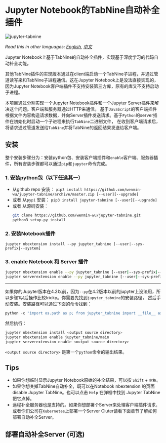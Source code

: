 # Jupyter Notebook的TabNine自动补全插件
![jupyter-tabnine](https://github.com/wenmin-wu/jupyter-tabnine/blob/master/screenshots/demo.gif)

*Read this in other languages: [English](README.md), [中文](README.ch.md)*

Jupyter Notebook上基于TabNine的自动补全插件，实现基于深度学习的代码自动补全功能。

其他TabNine插件的实现版本通过在client端启动一个TabNine子进程，并通过管道读写来和TabNine子进程通信。这在Jupyter Notebook上是没法直接实现的，
因为Jupyter Notebook客户端插件不支持安装第三方库，原有的库又不支持启动子进程。

本项目通过分别实现一个Jupyter Notebook插件和一个Jupyter Server插件来解决这个问题。客户端和服务器通过HTTP来通信。
基于`JavaScript`的客户端插件根据文件内容构造请求数据，并向Server插件发送请求。基于`Python`的server插件在初始化时启动一个子进程来执行`TabNine`二进制文件，
在收到客户端请求后，将请求通过管道发送给`TabNine`并将TabNine的返回结果发送给客户端。

## 安装
整个安装步骤分为：安装python包、安装客户端插件和`enable`客户端、服务器插件，所有安装步骤都可以通过`pip`和`jupyter`命令完成。

### 1. 安装python包（以下任选其一）

* 从github repo 安装： `pip3 install https://github.com/wenmin-wu/jupyter-tabnine/archive/master.zip [--user][--upgrade]`
* 或者 从`pypi` 安装： `pip3 install jupyter-tabnine [--user][--upgrade]`
* 或者 从源码安装：
  ```Bash
  git clone https://github.com/wenmin-wu/jupyter-tabnine.git
  python3 setup.py install
  ```
  
### 2. 安装Notebook插件
`jupyter nbextension install --py jupyter_tabnine [--user|--sys-prefix|--system]`

### 3. enable Notebook 和 Server 插件
```Bash
jupyter nbextension enable --py jupyter_tabnine [--user|--sys-prefix|--system]
jupyter serverextension enable --py jupyter_tabnine [--user|--sys-prefix|--system]
```

---
如果你的Jupyter版本在4.2以前，因为`--py`在4.2版本以前的jupyter上没法用，所以步骤1以后操作比较tricky。你需要先找到`jupyter_tabnine`的安装路径，
然后手动安装。安装路径可以通过下面的命令找到：
```Python
python -c "import os.path as p; from jupyter_tabnine import __file__ as f, _jupyter_nbextension_paths as n; print(p.normpath(p.join(p.dirname(f), n()[0]['src'])))"
```
然后执行：
```Bash
jupyter nbextension install <output source directory>
jupyter nbextension enable jupyter_tabnine/main
jupyter serverextension enable <output source directory>
```
`<output source directory>` 是第一个`python`命令的输出结果。

## Tips
* 如果你想临时显示Jupyter Notebook原始的补全结果，可以按 `Shift` + `空格`。
* 如果你想关掉TabNine自动补全，既可以在Notebook nbextension 的页面 disable Jupyter TabNine。也可以点击 `Help` 在弹框中找到 Jupyter TabNine把它点掉。
* 远程补全服务器也是支持的。如果你想部署个Server来处理客户端插件请求，或者你们公司在`Kubernetes`上部署一个Server Cluter请看下面章节了解如何部署自动补全Server。

## 部署自动补全Server (可选)
